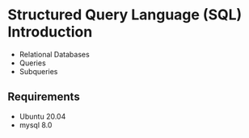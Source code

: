 #	Structured Query Language (SQL) Introduction

- Relational Databases
- Queries
- Subqueries

## Requirements
- Ubuntu 20.04
- mysql 8.0
